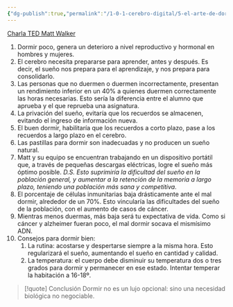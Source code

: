 ```yaml
---
{"dg-publish":true,"permalink":"/1-0-1-cerebro-digital/5-el-arte-de-dormir-bien/5-1-la-importancia-de-dormir-bien-segun-el-cientifico-del-sueno-matt-walker/","tags":["Productividad"]}
---
```


[Charla TED Matt Walker](https://www.youtube.com/watch?v=CJdRFNDn6AM&pp=ygUXZG9ybWlyIGVzIHR1IHN1cGVycG9kZXI%3D)

1. Dormir poco, genera un deterioro a nivel reproductivo y hormonal en hombres y mujeres. 
2. El cerebro necesita prepararse para aprender, antes y después. Es decir, el sueño nos prepara para el aprendizaje, y nos prepara para consolidarlo. 
3. Las personas que no duermen o duermen incorrectamente, presentan un rendimiento inferior en un 40% a quienes duermen correctamente las horas necesarias. Esto sería la diferencia entre el alumno que aprueba y el que reprueba una asignatura.
4. La privación del sueño, evitaría que los recuerdos se almacenen, evitando el ingreso de información nueva. 
5. El buen dormir, habilitaría que los recuerdos a corto plazo, pase a los recuerdos a largo plazo en el cerebro. 
6. Las pastillas para dormir son inadecuadas y no producen un sueño natural.
7. Matt y su equipo se encuentran trabajando en un dispositivo portátil que, a través de pequeñas descargas eléctricas, logre el sueño más óptimo posible. *D.S. Esto suprimiría la dificultad del sueño en la población general, y aumentar a la retención de la memoria a largo plazo, teniendo una población más sana y competitiva*. 
8. El porcentaje de células inmunitarias baja drásticamente ante el mal dormir, alrededor de un 70%. Esto vincularía las dificultades del sueño de la población, con el aumento de casos de cáncer.
9. Mientras menos duermas, más baja será tu expectativa de vida. Como si cáncer y alzheimer fueran poco, el mal dormir socava el mismísimo ADN. 
10. Consejos para dormir bien:
	1. La rutina: acostarse y despertarse siempre a la misma hora. Esto regularizará el sueño, aumentando el sueño en cantidad y calidad.
	2. La temperatura: el cuerpo debe disminuir su temperatura dos o tres grados para dormir y permanecer en ese estado. Intentar temperar la habitación a 16-18º. 

> [!quote] Conclusión
> Dormir no es un lujo opcional: sino una necesidad biológica no negociable.

